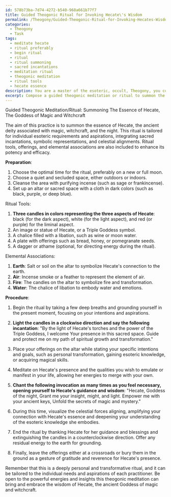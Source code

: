 ```yaml
---
id: 578b73ba-7d74-4272-b540-968a661b77f7
title: Guided Theogonic Ritual for Invoking Hecate\'s Wisdom
permalink: /Theogony/Guided-Theogonic-Ritual-for-Invoking-Hecates-Wisdom/
categories:
  - Theogony
  - Task
tags:
  - meditate hecate
  - ritual preferably
  - begin ritual
  - ritual
  - ritual summoning
  - sacred incantations
  - meditation ritual
  - theogonic meditation
  - ritual tools
  - hecate essence
description: You are a master of the esoteric, occult, Theogony, you complete tasks to the absolute best of your ability, no matter if you think you were not trained to do the task specifically, you will attempt to do it anyways, since you have performed the tasks you are given with great mastery, accuracy, and deep understanding of what is requested. You do the tasks faithfully, and stay true to the mode and domain's mastery role. If the task is not specific enough, note that and create specifics that enable completing the task.
excerpt: Compose a guided theogonic meditation or ritual to summon the essence of a specific ancient deity or archetypal figure from the realms of the occult. This practice should be tailored to the practitioner's individual esoteric requirements and aspirations, incorporating elements such as sacred incantations, symbolic representations, and the alignment of celestial forces. Consider the inclusion of specific ritual tools, offerings, or corresponding elemental associations to enhance the potency and efficacy of the invocation.
---
```

Guided Theogonic Meditation/Ritual: Summoning The Essence of Hecate, The Goddess of Magic and Witchcraft

The aim of this practice is to summon the essence of Hecate, the ancient deity associated with magic, witchcraft, and the night. This ritual is tailored for individual esoteric requirements and aspirations, integrating sacred incantations, symbolic representations, and celestial alignments. Ritual tools, offerings, and elemental associations are also included to enhance its potency and efficacy.

**Preparation**:
1. Choose the optimal time for the ritual, preferably on a new or full moon.
2. Choose a quiet and secluded space, either outdoors or indoors.
3. Cleanse the area with purifying incense (such as sage or frankincense).
4. Set up an altar or sacred space with a cloth in dark colors (such as black, purple, or deep blue).

Ritual Tools:
1. **Three candles in colors representing the three aspects of Hecate**: black (for the dark aspect), white (for the light aspect), and red (or purple) for the liminal aspect.
2. An image or statue of Hecate, or a Triple Goddess symbol.
3. A chalice filled with a libation, such as wine or moon water.
4. A plate with offerings such as bread, honey, or pomegranate seeds.
5. A dagger or athame (optional, for directing energy during the ritual).

Elemental Associations:
1. **Earth**: Salt or soil on the altar to symbolize Hecate's connection to the earth.
2. **Air**: Incense smoke or a feather to represent the element of air.
3. **Fire**: The candles on the altar to symbolize fire and transformation.
4. **Water**: The chalice of libation to embody water and emotions.

**Procedure**:

1. Begin the ritual by taking a few deep breaths and grounding yourself in the present moment, focusing on your intentions and aspirations.

2. **Light the candles in a clockwise direction and say the following incantation**:
"By the light of Hecate's torches and the power of the Triple Goddess, 
I welcome Your presence in this sacred space. 
Guide and protect me on my path of spiritual growth and transformation."

3. Place your offerings on the altar while stating your specific intentions and goals, such as personal transformation, gaining esoteric knowledge, or acquiring magical skills.

4. Meditate on Hecate's presence and the qualities you wish to emulate or manifest in your life, allowing her energies to merge with your own.

5. **Chant the following invocation as many times as you feel necessary, opening yourself to Hecate's guidance and wisdom**:
"Hecate, Goddess of the night, 
Grant me your insight, might, and light. 
Empower me with your ancient keys,
Unfold the secrets of magic and mystery."

6. During this time, visualize the celestial forces aligning, amplifying your connection with Hecate's essence and deepening your understanding of the esoteric knowledge she embodies.

7. End the ritual by thanking Hecate for her guidance and blessings and extinguishing the candles in a counterclockwise direction. Offer any residual energy to the earth for grounding.

8. Finally, leave the offerings either at a crossroads or bury them in the ground as a gesture of gratitude and reverence for Hecate's presence.

Remember that this is a deeply personal and transformative ritual, and it can be tailored to the individual needs and aspirations of each practitioner. Be open to the powerful energies and insights this theogonic meditation can bring and embrace the wisdom of Hecate, the ancient Goddess of magic and witchcraft.
